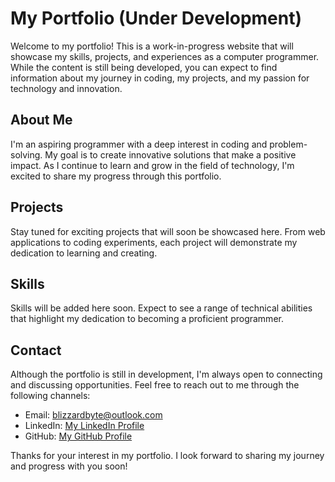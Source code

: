 # My Portfolio (Under Development)

Welcome to my portfolio! This is a work-in-progress website that will showcase my skills, projects, and experiences as a computer programmer. While the content is still being developed, you can expect to find information about my journey in coding, my projects, and my passion for technology and innovation.

## About Me

I'm an aspiring programmer with a deep interest in coding and problem-solving. My goal is to create innovative solutions that make a positive impact. As I continue to learn and grow in the field of technology, I'm excited to share my progress through this portfolio.

## Projects

Stay tuned for exciting projects that will soon be showcased here. From web applications to coding experiments, each project will demonstrate my dedication to learning and creating.

## Skills

Skills will be added here soon. Expect to see a range of technical abilities that highlight my dedication to becoming a proficient programmer.

## Contact

Although the portfolio is still in development, I'm always open to connecting and discussing opportunities. Feel free to reach out to me through the following channels:

- Email: blizzardbyte@outlook.com
- LinkedIn: [My LinkedIn Profile](https://www.linkedin.com/in/abdelrahman-khatir-071737274/)
- GitHub: [My GitHub Profile](https://github.com/abdelrahmank1868)

Thanks for your interest in my portfolio. I look forward to sharing my journey and progress with you soon!
